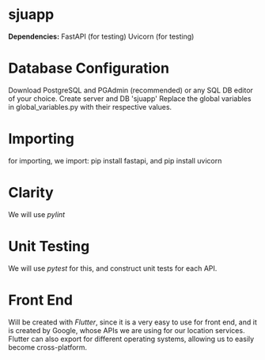 # sjuapp
**Dependencies:**
 FastAPI (for testing)
Uvicorn (for testing)

# Database Configuration
Download PostgreSQL and PGAdmin (recommended) or any SQL DB editor of your choice.
Create server and DB 'sjuapp'
Replace the global variables in global_variables.py with their respective values.

# Importing
for importing, we import:
pip install fastapi,
and pip install uvicorn

# Clarity
We will use _pylint_
# Unit Testing
We will use _pytest_ for this, and construct unit tests for each API.

# Front End
Will be created with _Flutter_, since it is a very easy to use for front end, and it is created by Google, whose APIs we are using for our location services.
Flutter can also export for different operating systems, allowing us to easily become cross-platform.
